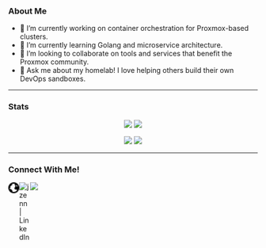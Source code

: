### About Me

- 🔭 I’m currently working on container orchestration for Proxmox-based clusters.
- 🌱 I’m currently learning Golang and microservice architecture.
- 👯 I’m looking to collaborate on tools and services that benefit the Proxmox community.
- 💬 Ask me about my homelab! I love helping others build their own DevOps sandboxes.

---

### Stats

<p align="center">
    <img src="https://github-readme-stats.vercel.app/api?username=ARMmaster17&show_icons=true&theme=dark" height="168px">
    <img src="https://github-readme-stats.vercel.app/api/top-langs/?username=ARMmaster17&show_icons=true&theme=dark&layout=compact" height="168px">
</p>
<p align="center">
    <img src="https://wakatime.com/share/@ARMmaster17/fa1215f2-82cd-48e1-ade1-933df811b0eb.svg" height="300px" />
    <img src="https://wakatime.com/share/@ARMmaster17/cb35cdfa-3386-4753-b09b-f14ad337e442.svg" height="300px" />
</p>

---

### Connect With Me!

[<img align="left" alt="armmaster17.github.io" width="22px" src="https://raw.githubusercontent.com/iconic/open-iconic/master/svg/globe.svg" />](https://armmaster17.github.io)
[<img align="left" alt="jzenn | LinkedIn" width="22px" src="https://cdn.jsdelivr.net/npm/simple-icons@v3/icons/linkedin.svg" />](https://linkedin.com/in/jzenn)
[<img align="left" width="22px" src="https://cdn.jsdelivr.net/npm/simple-icons@v3/icons/microsoftoutlook.svg" />](mailto:joshua.zenn@outlook.com)

<br />
